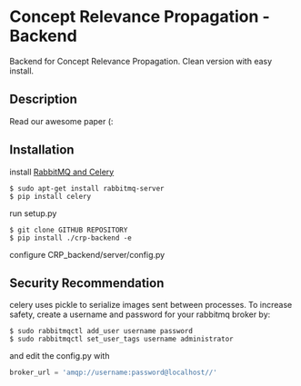 # Concept Relevance Propagation - Backend
Backend for Concept Relevance Propagation.
Clean version with easy install.


## Description
Read our awesome paper (:

## Installation

install [RabbitMQ and Celery](https://docs.celeryq.dev/en/stable/getting-started/first-steps-with-celery.html)
```shell
$ sudo apt-get install rabbitmq-server
$ pip install celery
```

run setup.py
```shell
$ git clone GITHUB REPOSITORY
$ pip install ./crp-backend -e
```

configure CRP_backend/server/config.py

## Security Recommendation
celery uses pickle to serialize images sent between processes.
To increase safety, create a username and password for your rabbitmq broker by:

```shell
$ sudo rabbitmqctl add_user username password
$ sudo rabbitmqctl set_user_tags username administrator
```

and edit the config.py with
```python
broker_url = 'amqp://username:password@localhost//'

```